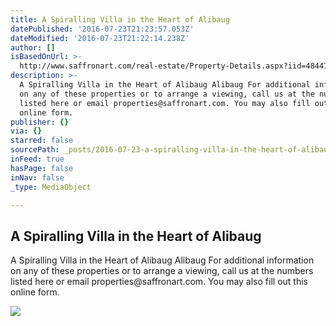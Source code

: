```yaml
---
title: A Spiralling Villa in the Heart of Alibaug
datePublished: '2016-07-23T21:23:57.053Z'
dateModified: '2016-07-23T21:22:14.238Z'
author: []
isBasedOnUrl: >-
  http://www.saffronart.com/real-estate/Property-Details.aspx?iid=48447&tc=0&sid=
description: >-
  A Spiralling Villa in the Heart of Alibaug Alibaug For additional information
  on any of these properties or to arrange a viewing, call us at the numbers
  listed here or email properties@saffronart.com. You may also fill out this
  online form.
publisher: {}
via: {}
starred: false
sourcePath: _posts/2016-07-23-a-spiralling-villa-in-the-heart-of-alibaug.md
inFeed: true
hasPage: false
inNav: false
_type: MediaObject

---
```

<article style=""><h1>A Spiralling Villa in the Heart of Alibaug</h1><p>A Spiralling Villa in the Heart of Alibaug Alibaug For additional information on any of these properties or to arrange a viewing, call us at the numbers listed here or email properties@saffronart.com. You may also fill out this online form.</p><img src="http://mediacloud.saffronart.com/realestate/2015/alibaug/spirallingvilla_alibaug_may15_01_large.jpg" /></article>